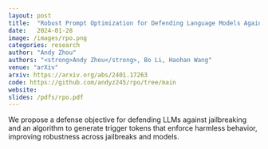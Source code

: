 ```yaml
---
layout: post
title:  "Robust Prompt Optimization for Defending Language Models Against Jailbreaking Attacks"
date:   2024-01-28
image: /images/rpo.png
categories: research
author: "Andy Zhou"
authors: "<strong>Andy Zhou</strong>, Bo Li, Haohan Wang"
venue: "arXiv"
arxiv: https://arxiv.org/abs/2401.17263
code: https://github.com/andyz245/rpo/tree/main
website: 
slides: /pdfs/rpo.pdf
---
```

We propose a defense objective for defending LLMs against jailbreaking and an algorithm to generate trigger tokens that enforce harmless behavior, improving robustness across jailbreaks and models. 
